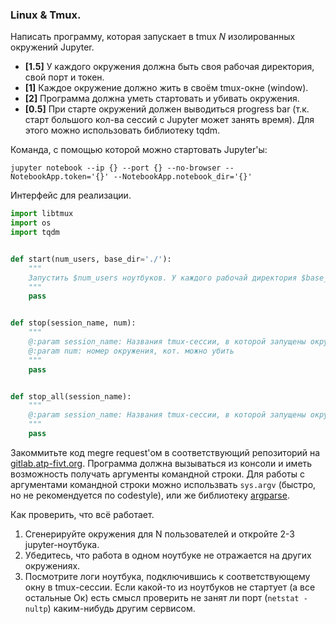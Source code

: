### Linux & Tmux.

Написать программу, которая запускает в tmux *N* изолированных окружений Jupyter.
* **\[1.5\]** У каждого окружения должна быть своя рабочая директория, свой порт и токен.
* **\[1\]** Каждое окружение должно жить в своём tmux-окне (window).
* **\[2\]** Программа должна уметь стартовать и убивать окружения.
* **\[0.5\]** При старте окружений должен выводиться progress bar (т.к. старт большого кол-ва сессий с Jupyter может занять время). Для этого можно использовать библиотеку tqdm.

Команда, с помощью которой можно стартовать Jupyter'ы:
```
jupyter notebook --ip {} --port {} --no-browser --NotebookApp.token='{}' --NotebookApp.notebook_dir='{}'
```

Интерфейс для реализации.

```python
import libtmux
import os
import tqdm


def start(num_users, base_dir='./'):
    """
    Запустить $num_users ноутбуков. У каждого рабочай директория $base_dir+$folder_num
    """
    pass


def stop(session_name, num):
    """
    @:param session_name: Названия tmux-сессии, в которой запущены окружения
    @:param num: номер окружения, кот. можно убить
    """
    pass


def stop_all(session_name):
    """
    @:param session_name: Названия tmux-сессии, в которой запущены окружения
    """
    pass

```

Закоммитьте код megre request'ом в соответствующий репозиторий на [gitlab.atp-fivt.org](http://gitlab.atp-fivt.org/).
Программа должна вызываться из консоли и иметь возможность получать аргументы командной строки. Для работы с аргументами командной строки можно использвать `sys.argv` (быстро, но не рекомендуется по codestyle), или же библиотеку [argparse](https://docs.python.org/3/howto/argparse.html).

Как проверить, что всё работает.
1. Сгенерируйте окружения для N пользователей и откройте 2-3 jupyter-ноутбука.
2. Убедитесь, что работа в одном ноутбуке не отражается на других окружениях.
3. Посмотрите логи ноутбука, подключившись к соответствующему окну в tmux-сессии.
Если какой-то из ноутбуков не стартует (а все остальные Ок) есть смысл проверить не занят ли порт (`netstat -nultp`) каким-нибудь другим сервисом.
